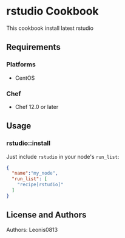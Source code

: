 # rstudio Cookbook

This cookbook install latest rstudio

## Requirements

### Platforms

- CentOS

### Chef

- Chef 12.0 or later

## Usage

### rstudio::install

Just include `rstudio` in your node's `run_list`:

```json
{
  "name":"my_node",
  "run_list": [
    "recipe[rstudio]"
  ]
}
```

## License and Authors

Authors: Leonis0813
